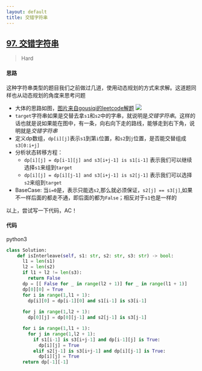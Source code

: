 ```yaml
---
layout: default
title: 交错字符串
---
```


## [97\. 交错字符串](https://leetcode-cn.com/problems/interleaving-string/)

> Hard

#### 思路

这种字符串类型的题目我们之前做过几道，使用动态规划的方式来求解。这道题同样也从动态规划的角度来思考问题

* 大体的思路如图，[图片来自gousiqi的leetcode解题](https://leetcode-cn.com/problems/interleaving-string/solution/lei-si-lu-jing-wen-ti-zhao-zhun-zhuang-tai-fang-ch/)
![](https://pic.leetcode-cn.com/5b5dc439d4ec4bdb35a68607a86558ff8b820e70726eeaf4178dc44a49ea9a33-image.png)
* `target`字符串如果是交替去拿`s1`和`s2`中的字串，就说明是*交错字符串*。这样的话也就是说如果能在图中，有一条，向右向下走的路线，能够走到右下角，说明就是*交错字符串*
* 定义dp数组，`dp[i][j]`表示`s1`到第`i`位置，和`s2`到`j`位置，是否能交替组成`s3[0:i+j]`
* 分析状态转移方程：
    * `dp[i][j] = dp[i-1][j] and s3[i+j-1] is s1[i-1]` 表示我们可以继续选择`s1`来组到`target`
    * `dp[i][j] = dp[i][j-1] and s3[i+j-1] is s2[j-1]` 表示我们可以选择`s2`来组到`target`
* BaseCase: 当`i=0`是，表示只能选`s2`,那么就必须保证，`s2[j] == s3[j]`,如果不一样后面的都走不通，即后面的都为`False`；相反对于`s1`也是一样的

以上，尝试写一下代码，AC！

#### 代码
python3
```python
class Solution:
    def isInterleave(self, s1: str, s2: str, s3: str) -> bool:
      l1 = len(s1)
      l2 = len(s2)
      if l1 + l2 != len(s3):
        return False
      dp = [[ False for _ in range(l2 + 1)] for _ in range(l1 + 1)]
      dp[0][0] = True
      for i in range(1,l1 + 1):
        dp[i][0] = dp[i-1][0] and s1[i-1] is s3[i-1]
      
      for j in range(1,l2 + 1):
        dp[0][j] = dp[0][j-1] and s2[j-1] is s3[j-1]

      for i in range(1,l1 + 1):
        for j in range(1,l2 + 1):
          if s1[i-1] is s3[i+j-1] and dp[i-1][j] is True:
            dp[i][j] = True
          elif s2[j-1] is s3[i+j-1] and dp[i][j-1] is True:
            dp[i][j] = True
      return dp[-1][-1]
```